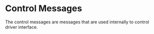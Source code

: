 # Control Messages
The control messages are messages that are used internally to control driver interface.